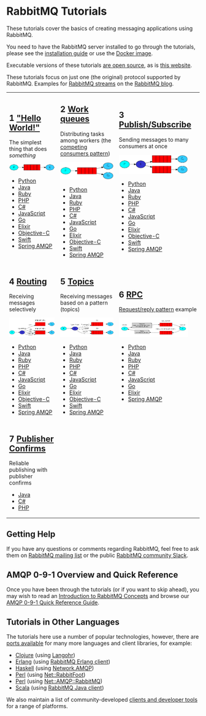<!--
Copyright (c) 2007-2022 VMware, Inc. or its affiliates.

All rights reserved. This program and the accompanying materials
are made available under the terms of the under the Apache License,
Version 2.0 (the "License”); you may not use this file except in compliance
with the License. You may obtain a copy of the License at

https://www.apache.org/licenses/LICENSE-2.0

Unless required by applicable law or agreed to in writing, software
distributed under the License is distributed on an "AS IS" BASIS,
WITHOUT WARRANTIES OR CONDITIONS OF ANY KIND, either express or implied.
See the License for the specific language governing permissions and
limitations under the License.
-->

# RabbitMQ Tutorials

These tutorials cover the basics of creating messaging
applications using RabbitMQ.

You need to have the RabbitMQ server installed to go through
the tutorials, please see the [installation guide](download.html) or
use the [Docker image](https://registry.hub.docker.com/_/rabbitmq/).

Executable versions of these tutorials [are open source](https://github.com/rabbitmq/rabbitmq-tutorials),
as is [this website](https://github.com/rabbitmq/rabbitmq-website).

These tutorials focus on just one (the original) protocol supported by RabbitMQ.
Examples for [RabbitMQ streams](streams.html) on the [RabbitMQ blog](https://blog.rabbitmq.com/categories/streams/).

<table id="tutorials">
  <tr>
  <td id="tutorial-one">
    <h2><span class="tute-num">1</span> <a href="./tutorials/tutorial-one-python.html">"Hello World!"</a></h2>
    <p>
      The simplest thing that does <em>something</em>
    </p>
    <p><img src="./img/tutorials/python-one.png" width="180"  /></p>
    <ul>
      <li><a href="./tutorials/tutorial-one-python.html">Python</a></li>
      <li><a href="./tutorials/tutorial-one-java.html">Java</a></li>
      <li><a href="./tutorials/tutorial-one-ruby.html">Ruby</a></li>
      <li><a href="./tutorials/tutorial-one-php.html">PHP</a></li>
      <li><a href="./tutorials/tutorial-one-dotnet.html">C#</a></li>
      <li><a href="./tutorials/tutorial-one-javascript.html">JavaScript</a></li>
      <li><a href="./tutorials/tutorial-one-go.html">Go</a></li>
      <li><a href="./tutorials/tutorial-one-elixir.html">Elixir</a></li>
      <li><a href="./tutorials/tutorial-one-objectivec.html">Objective-C</a></li>
      <li><a href="./tutorials/tutorial-one-swift.html">Swift</a></li>
      <li><a href="./tutorials/tutorial-one-spring-amqp.html">Spring AMQP</a></li>
    </ul>
  </td>

  <td id="tutorial-two">
    <h2><span class="tute-num">2</span> <a href="./tutorials/tutorial-two-python.html">Work queues</a></h2>
    <p>
      Distributing tasks among workers (the <a href="http://www.enterpriseintegrationpatterns.com/patterns/messaging/CompetingConsumers.html">competing consumers pattern</a>)
    </p>
    <p><img src="./img/tutorials/python-two.png" width="180" /></p>
    <ul>
        <li><a href="./tutorials/tutorial-two-python.html">Python</a></li>
        <li><a href="./tutorials/tutorial-two-java.html">Java</a></li>
        <li><a href="./tutorials/tutorial-two-ruby.html">Ruby</a></li>
        <li><a href="./tutorials/tutorial-two-php.html">PHP</a></li>
        <li><a href="./tutorials/tutorial-two-dotnet.html">C#</a></li>
        <li><a href="./tutorials/tutorial-two-javascript.html">JavaScript</a></li>
        <li><a href="./tutorials/tutorial-two-go.html">Go</a></li>
        <li><a href="./tutorials/tutorial-two-elixir.html">Elixir</a></li>
        <li><a href="./tutorials/tutorial-two-objectivec.html">Objective-C</a></li>
        <li><a href="./tutorials/tutorial-two-swift.html">Swift</a></li>
        <li><a href="./tutorials/tutorial-two-spring-amqp.html">Spring AMQP</a></li>
    </ul>
  </td>

  <td id="tutorial-three">
    <h2><span class="tute-num">3</span> <a href="./tutorials/tutorial-three-python.html">Publish/Subscribe</a></h2>
    <p>
      Sending messages to many consumers at once
    </p>
    <p><img src="./img/tutorials/python-three.png" height="50" width="180" /></p>
    <ul>
      <li><a href="./tutorials/tutorial-three-python.html">Python</a></li>
      <li><a href="./tutorials/tutorial-three-java.html">Java</a></li>
      <li><a href="./tutorials/tutorial-three-ruby.html">Ruby</a></li>
      <li><a href="./tutorials/tutorial-three-php.html">PHP</a></li>
      <li><a href="./tutorials/tutorial-three-dotnet.html">C#</a></li>
      <li><a href="./tutorials/tutorial-three-javascript.html">JavaScript</a></li>
      <li><a href="./tutorials/tutorial-three-go.html">Go</a></li>
      <li><a href="./tutorials/tutorial-three-elixir.html">Elixir</a></li>
      <li><a href="./tutorials/tutorial-three-objectivec.html">Objective-C</a></li>
      <li><a href="./tutorials/tutorial-three-swift.html">Swift</a></li>
      <li><a href="./tutorials/tutorial-three-spring-amqp.html">Spring AMQP</a></li>
    </ul>
  </td>
  </tr>

  <tr>
  <td id="tutorial-four">
    <h2><span class="tute-num">4</span> <a href="./tutorials/tutorial-four-python.html">Routing</a></h2>
    <p>
      Receiving messages selectively
    </p>
    <p><img src="./img/tutorials/python-four.png" height="50" width="180" /></p>
    <ul>
      <li><a href="./tutorials/tutorial-four-python.html">Python</a></li>
      <li><a href="./tutorials/tutorial-four-java.html">Java</a></li>
      <li><a href="./tutorials/tutorial-four-ruby.html">Ruby</a></li>
      <li><a href="./tutorials/tutorial-four-php.html">PHP</a></li>
      <li><a href="./tutorials/tutorial-four-dotnet.html">C#</a></li>
      <li><a href="./tutorials/tutorial-four-javascript.html">JavaScript</a></li>
      <li><a href="./tutorials/tutorial-four-go.html">Go</a></li>
      <li><a href="./tutorials/tutorial-four-elixir.html">Elixir</a></li>
      <li><a href="./tutorials/tutorial-four-objectivec.html">Objective-C</a></li>
      <li><a href="./tutorials/tutorial-four-swift.html">Swift</a></li>
      <li><a href="./tutorials/tutorial-four-spring-amqp.html">Spring AMQP</a></li>
    </ul>
  </td>

  <td id="tutorial-five">
    <h2><span class="tute-num">5</span> <a href="./tutorials/tutorial-five-python.html">Topics</a></h2>
    <p>
      Receiving messages based on a pattern (topics)
    </p>
    <p><img src="./img/tutorials/python-five.png" height="50" width="180" /></p>
    <ul>
      <li><a href="./tutorials/tutorial-five-python.html">Python</a></li>
      <li><a href="./tutorials/tutorial-five-java.html">Java</a></li>
      <li><a href="./tutorials/tutorial-five-ruby.html">Ruby</a></li>
      <li><a href="./tutorials/tutorial-five-php.html">PHP</a></li>
      <li><a href="./tutorials/tutorial-five-dotnet.html">C#</a></li>
      <li><a href="./tutorials/tutorial-five-javascript.html">JavaScript</a></li>
      <li><a href="./tutorials/tutorial-five-go.html">Go</a></li>
      <li><a href="./tutorials/tutorial-five-elixir.html">Elixir</a></li>
      <li><a href="./tutorials/tutorial-five-objectivec.html">Objective-C</a></li>
      <li><a href="./tutorials/tutorial-five-swift.html">Swift</a></li>
      <li><a href="./tutorials/tutorial-five-spring-amqp.html">Spring AMQP</a></li>
    </ul>
  </td>

  <td id="tutorial-six">
    <h2><span class="tute-num">6</span> <a href="./tutorials/tutorial-six-python.html">RPC</a></h2>
    <p>
      <a href="http://www.enterpriseintegrationpatterns.com/patterns/messaging/RequestReply.html">Request/reply pattern</a> example
    </p>
    <p><img src="./img/tutorials/python-six.png" height="50" width="180" /></p>
    <ul>
      <li><a href="./tutorials/tutorial-six-python.html">Python</a></li>
      <li><a href="./tutorials/tutorial-six-java.html">Java</a></li>
      <li><a href="./tutorials/tutorial-six-ruby.html">Ruby</a></li>
      <li><a href="./tutorials/tutorial-six-php.html">PHP</a></li>
      <li><a href="./tutorials/tutorial-six-dotnet.html">C#</a></li>
      <li><a href="./tutorials/tutorial-six-javascript.html">JavaScript</a></li>
      <li><a href="./tutorials/tutorial-six-go.html">Go</a></li>
      <li><a href="./tutorials/tutorial-six-elixir.html">Elixir</a></li>
      <li><a href="./tutorials/tutorial-six-spring-amqp.html">Spring AMQP</a></li>
    </ul>
  </td>
  </tr>
  <tr>
  <td id="tutorial-seven">
    <h2><span class="tute-num">7</span> <a href="./tutorials/tutorial-seven-java.html">Publisher Confirms</a></h2>
    <p>
      Reliable publishing with publisher confirms
    </p>
    <ul>
      <li><a href="./tutorials/tutorial-seven-java.html">Java</a></li>
      <li><a href="./tutorials/tutorial-seven-dotnet.html">C#</a></li>
      <li><a href="./tutorials/tutorial-seven-php.html">PHP</a></li>
    </ul>
  </td>
  <td class="tutorial-empty"></td>
  <td class="tutorial-empty"></td>
  </tr>
</table>


## Getting Help

If you have any questions or comments regarding RabbitMQ, feel free to
ask them on [RabbitMQ mailing list](https://groups.google.com/forum/#!forum/rabbitmq-users)
or the public [RabbitMQ community Slack](https://rabbitmq-slack.herokuapp.com/).


## AMQP 0-9-1 Overview and Quick Reference

Once you have been through the tutorials (or if you want to
skip ahead), you may wish to read an
[Introduction to RabbitMQ Concepts](./tutorials/amqp-concepts.html)
and browse our
[AMQP 0-9-1 Quick Reference Guide](amqp-0-9-1-quickref.html).


## Tutorials in Other Languages

The tutorials here use a number of popular technologies,
however, there are [ports available](https://github.com/rabbitmq/rabbitmq-tutorials) for
many more languages and client libraries, for example:

 * [Clojure](https://github.com/rabbitmq/rabbitmq-tutorials/tree/main/clojure) (using [Langohr](http://clojurerabbitmq.info))
 * [Erlang](https://github.com/rabbitmq/rabbitmq-tutorials/tree/main/erlang) (using [RabbitMQ Erlang client](https://github.com/rabbitmq/rabbitmq-erlang-client))
 * [Haskell](https://github.com/rabbitmq/rabbitmq-tutorials/tree/main/haskell) (using [Network.AMQP](http://hackage.haskell.org/package/amqp))
 * [Perl](https://github.com/rabbitmq/rabbitmq-tutorials/tree/main/perl) (using [Net::RabbitFoot](https://github.com/cooldaemon/RabbitFoot))
 * [Perl](https://github.com/oylenshpeegul/RabbitMQ-Tutorial-Perl) (using [Net::AMQP::RabbitMQ](http://p3rl.org/Net::AMQP::RabbitMQ))
 * [Scala](https://github.com/rabbitmq/rabbitmq-tutorials/tree/main/scala) (using [RabbitMQ Java client](https://www.rabbitmq.com/api-guide.html))

We also maintain a list of community-developed [clients and developer tools](./devtools.html)
for a range of platforms.
